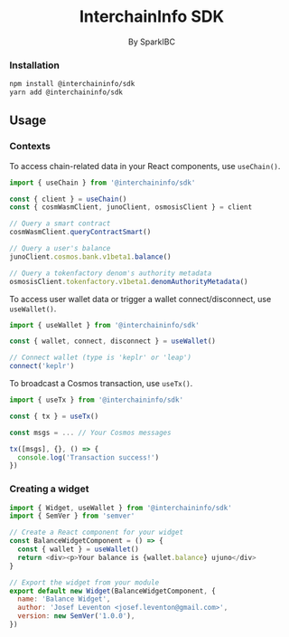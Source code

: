 <h1 align='center'>InterchainInfo SDK</h1>
<p align='center'>By SparkIBC</p>

### Installation

```bash
npm install @interchaininfo/sdk
yarn add @interchaininfo/sdk
```

## Usage

### Contexts

To access chain-related data in your React components, use `useChain()`.

```js
import { useChain } from '@interchaininfo/sdk'

const { client } = useChain()
const { cosmWasmClient, junoClient, osmosisClient } = client

// Query a smart contract
cosmWasmClient.queryContractSmart()

// Query a user's balance
junoClient.cosmos.bank.v1beta1.balance()

// Query a tokenfactory denom's authority metadata
osmosisClient.tokenfactory.v1beta1.denomAuthorityMetadata()
```

To access user wallet data or trigger a wallet connect/disconnect, use `useWallet()`.

```js
import { useWallet } from '@interchaininfo/sdk'

const { wallet, connect, disconnect } = useWallet()

// Connect wallet (type is 'keplr' or 'leap')
connect('keplr')
```

To broadcast a Cosmos transaction, use `useTx()`.

```js
import { useTx } from '@interchaininfo/sdk'

const { tx } = useTx()

const msgs = ... // Your Cosmos messages

tx([msgs], {}, () => {
  console.log('Transaction success!')
})
```

### Creating a widget

```js
import { Widget, useWallet } from '@interchaininfo/sdk'
import { SemVer } from 'semver'

// Create a React component for your widget
const BalanceWidgetComponent = () => {
  const { wallet } = useWallet()
  return <div><p>Your balance is {wallet.balance} ujuno</div>
}

// Export the widget from your module
export default new Widget(BalanceWidgetComponent, {
  name: 'Balance Widget',
  author: 'Josef Leventon <josef.leventon@gmail.com>',
  version: new SemVer('1.0.0'),
})
```
